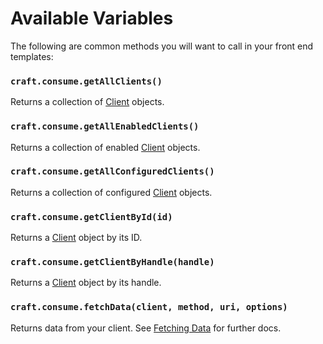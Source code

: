 # Available Variables
The following are common methods you will want to call in your front end templates:

### `craft.consume.getAllClients()`
Returns a collection of [Client](docs:developers/client) objects.

### `craft.consume.getAllEnabledClients()`
Returns a collection of enabled [Client](docs:developers/client) objects.

### `craft.consume.getAllConfiguredClients()`
Returns a collection of configured [Client](docs:developers/client) objects.

### `craft.consume.getClientById(id)`
Returns a [Client](docs:developers/client) object by its ID.

### `craft.consume.getClientByHandle(handle)`
Returns a [Client](docs:developers/client) object by its handle.

### `craft.consume.fetchData(client, method, uri, options)`
Returns data from your client. See [Fetching Data](docs:template-guides/fetching-data) for further docs.

